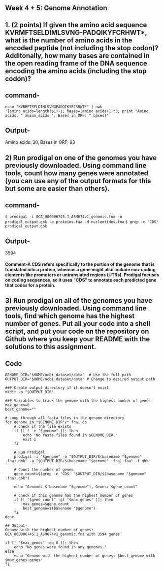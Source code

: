 ## Week 4 + 5: Genome Annotation
## 1. (2 points) If given the amino acid sequence KVRMFTSELDIMLSVNG-PADQIKYFCRHWT*, what is the number of amino acids in the encoded peptide (not including the stop codon)? Additonally, how many bases are contained in the open reading frame of the DNA sequence encoding the amino acids (including the stop codon)?

## command-
```echo "KVRMFTSELDIMLSVNGPADQIKYFCRHWT*" | awk '{amino_acids=length($1)-1; bases=(amino_acids+1)*3; print "Amino acids: " amino_acids ", Bases in ORF: " bases}'```
## Output- 
Amino acids: 30, Bases in ORF: 93

## 2) Run prodigal on one of the genomes you have previously downloaded. Using command line tools, count how many genes were annotated (you can use any of the output formats for this but some are easier than others).

## command-
```$ prodigal -i GCA_000006745.1_ASM674v1_genomic.fna -o prodigal_output.gbk -a proteins.faa -d nucleotides.fna```
```$ grep -c "CDS" prodigal_output.gbk```

## Output-
3594

#### Comment-A CDS refers specifically to the portion of the genome that is translated into a protein, whereas a gene might also include non-coding elements like promoters or untranslated regions (UTRs). Prodigal focuses on coding sequences, so it uses "CDS" to annotate each predicted gene that codes for a protein.

## 3) Run prodigal on all of the genomes you have previously downloaded. Using command line tools, find which genome has the highest number of genes. Put all your code into a shell script, and put your code on the repository on Github where you keep your README with the solutions to this assignment.

## Code

```### Directory containing genome files
GENOME_DIR="$HOME/ncbi_dataset/data"  # Use the full path
OUTPUT_DIR="$HOME/ncbi_dataset/data" # Change to desired output path

### Create output directory if it doesn't exist
mkdir -p "$OUTPUT_DIR"

### Variables to track the genome with the highest number of genes
max_genes=0
best_genome=""

# Loop through all fasta files in the genome directory
for genome in "$GENOME_DIR"/*.fna; do
    # Check if the file exists
    if [[ ! -e "$genome" ]]; then
        echo "No fasta files found in $GENOME_DIR."
        exit 1
    fi

    # Run Prodigal
    prodigal -i "$genome" -o "$OUTPUT_DIR/$(basename "$genome" .fna).gbk" -a "$OUTPUT_DIR/$(basename "$genome" .fna).faa" -f gbk
    
    # Count the number of genes
    gene_count=$(grep -c 'CDS' "$OUTPUT_DIR/$(basename "$genome" .fna).gbk")
    
    echo "Genome: $(basename "$genome"), Genes: $gene_count"

    # Check if this genome has the highest number of genes
    if [[ "$gene_count" -gt "$max_genes" ]]; then
        max_genes=$gene_count
        best_genome=$(basename "$genome")
    fi
done

## Output-
Genome with the highest number of genes: GCA_000006745.1_ASM674v1_genomic.fna with 3594 genes

if [[ "$max_genes" -eq 0 ]]; then
    echo "No genes were found in any genomes."
else
    echo "Genome with the highest number of genes: $best_genome with $max_genes genes"
fi 
